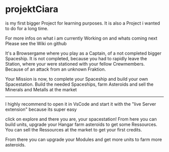 # projektCiara

is my first bigger Project for learning purposes. 
It is also a Project i wanted to do for a long time.

For more infos on what i am currently Working on and whats coming next 
Please see the Wiki on github

It's a Browsergame where you play as a Captain, of a not completed bigger Spaceship.
It is not completed, because you had to rapidly leave the Station, where your were stationed with your fellow Crewmembers. Because of an attack from an unknown Fraktion.

Your Mission is now, to complete your Spaceship and build your own Spacestation. 
Build the needed Spaceships, farm Asteroids and sell the Minerals and Metalls at the market 

--------------------------------------------------------------------------------------------------------------------------------------------------------------------------

I highly recommend to open it in VsCode and start it with the "live Server extension" because its super easy

click on explore and there you are, your spacestation!
From here you can build units, upgrade your Hangar farm asteroids to get some Ressources.
You can sell the Ressources at the market to get your first credits.

From there you can upgrade your Modules and get more units to farm more asteroids.
